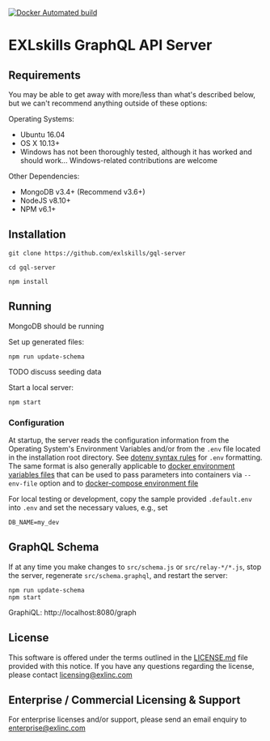 [![Docker Automated build](https://img.shields.io/docker/automated/jrottenberg/ffmpeg.svg)](https://hub.docker.com/r/exlskills/gql-server/)

# EXLskills GraphQL API Server

## Requirements

You may be able to get away with more/less than what's described below, but we can't recommend anything outside of these options:

Operating Systems:

- Ubuntu 16.04
- OS X 10.13+
- Windows has not been thoroughly tested, although it has worked and should work... Windows-related contributions are welcome

Other Dependencies:

- MongoDB v3.4+ (Recommend v3.6+)
- NodeJS v8.10+
- NPM v6.1+

## Installation

```
git clone https://github.com/exlskills/gql-server

cd gql-server

npm install
```

## Running

MongoDB should be running

Set up generated files:

```
npm run update-schema
```

TODO discuss seeding data

Start a local server:

```
npm start
```

### Configuration

At startup, the server reads the configuration information from the Operating System's Environment Variables and/or from the `.env` file located in the installation root directory. See [dotenv syntax rules](https://github.com/motdotla/dotenv#rules) for `.env` formatting. The same format is also generally applicable to [docker environment variables files](https://docs.docker.com/engine/reference/commandline/run/#set-environment-variables--e---env---env-file) that can be used to pass parameters into containers via `--env-file` option and to [docker-compose environment file](https://docs.docker.com/compose/compose-file/#env_file) 

For local testing or development, copy the sample provided `.default.env` into `.env` and set the necessary values, e.g., set
```
DB_NAME=my_dev
```

## GraphQL Schema

If at any time you make changes to `src/schema.js` or `src/relay-*/*.js`, stop the server,
regenerate `src/schema.graphql`, and restart the server:

```
npm run update-schema
npm start
```

GraphiQL: http://localhost:8080/graph

## License

This software is offered under the terms outlined in the [LICENSE.md](LICENSE.md) file provided with this notice. If you have any questions regarding the license, please contact [licensing@exlinc.com](mailto:licensing@exlinc.com)

## Enterprise / Commercial Licensing & Support

For enterprise licenses and/or support, please send an email enquiry to [enterprise@exlinc.com](mailto:enterprise@exlinc.com)
